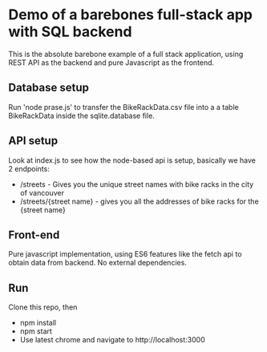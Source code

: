 # Demo of a barebones full-stack app with SQL backend

This is the absolute barebone example of a full stack application,
using REST API as the backend and pure Javascript as the frontend.

## Database setup

Run 'node prase.js' to transfer the BikeRackData.csv file into a 
a table BikeRackData inside the sqlite.database file.

## API setup

Look at index.js to see how the node-based api is setup, basically
we have 2 endpoints:

 * /streets - Gives you the unique street names with bike racks in the city of vancouver
 * /streets/{street name} - gives you all the addresses of bike racks for the {street name}
 
## Front-end

Pure javascript implementation, using ES6 features like the fetch api to obtain data 
from backend.  No external dependencies.
 
## Run

Clone this repo, then

 * npm install
 * npm start
 * Use latest chrome and navigate to http://localhost:3000
